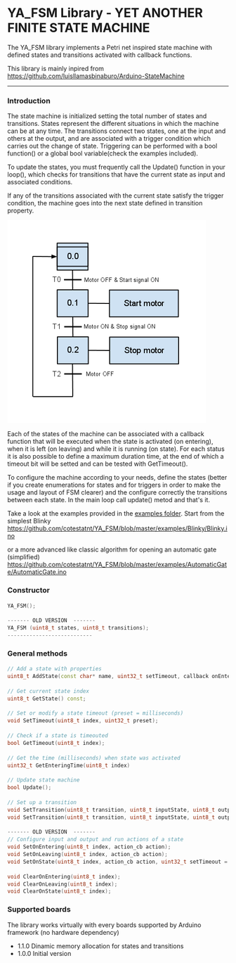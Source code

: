 
# YA_FSM Library - YET ANOTHER FINITE STATE MACHINE

The YA_FSM library implements a Petri net inspired state machine with defined states and transitions activated with callback functions.


This library is mainly inpired from https://github.com/luisllamasbinaburo/Arduino-StateMachine
___
### Introduction

The state machine is initialized setting the total number of states and transitions. States represent the different situations in which the machine can be at any time. The transitions connect two states, one at the input and others at the output, and are associated with a trigger condition which carries out the change of state. Triggering can be performed with a bool function() or a global bool variable(check the examples included).

To update the states, you must frequently call the Update() function in your loop(), which checks for transitions that have the current state as input and associated conditions.

If any of the transitions associated with the current state satisfy the trigger condition, the machine goes into the next state  defined in transition property.

![SFC example](/SFC_esempio.png)

Each of the states of the machine can be associated with a callback function that will be executed when the state is activated (on entering), when it is left (on leaving) and while it is running (on state). For each status it is also possible to define a maximum duration time, at the end of which a timeout bit will be setted and can be tested with GetTimeout().

To configure the machine according to your needs, define the states (better if you create enumerations for states and for triggers in order to make the usage and layout of FSM clearer) and the configure correctly the transitions between each state. 
In the main loop call update() metod and that's it.

Take a look at the examples provided in the [examples folder](https://github.com/cotestatnt/YA_FSM/tree/master/examples).
Start from the simplest Blinky https://github.com/cotestatnt/YA_FSM/blob/master/examples/Blinky/Blinky.ino

or a more advanced like classic algorithm for opening an automatic gate (simplified)
https://github.com/cotestatnt/YA_FSM/blob/master/examples/AutomaticGate/AutomaticGate.ino




### Constructor

```c++
YA_FSM();

------- OLD VERSION  -------
YA_FSM (uint8_t states, uint8_t transitions);
---------------------------
```
### General methods
```c++
// Add a state with properties
uint8_t AddState(const char* name, uint32_t setTimeout,	callback onEntering, cb onState, cb onLeaving);

// Get current state index
uint8_t GetState() const;

// Set or modify a state timeout (preset = milliseconds)
void SetTimeout(uint8_t index, uint32_t preset);

// Check if a state is timeouted
bool GetTimeout(uint8_t index);

// Get the time (milliseconds) when state was activated
uint32_t GetEnteringTime(uint8_t index) 
	
// Update state machine
bool Update();

// Set up a transition
void SetTransition(uint8_t transition, uint8_t inputState, uint8_t outputState, condition_cb condition);
void SetTransition(uint8_t transition, uint8_t inputState, uint8_t outputState, bool condition);
	
------- OLD VERSION  -------
// Configure input and output and run actions of a state
void SetOnEntering(uint8_t index, action_cb action);
void SetOnLeaving(uint8_t index, action_cb action);
void SetOnState(uint8_t index, action_cb action, uint32_t setTimeout = 0)   // 0 disabled

void ClearOnEntering(uint8_t index);
void ClearOnLeaving(uint8_t index);
void ClearOnState(uint8_t index);

```

### Supported boards
The library works virtually with every boards supported by Arduino framework (no hardware dependency)



+ 1.1.0 Dinamic memory allocation for states and transitions
+ 1.0.0 Initial version
